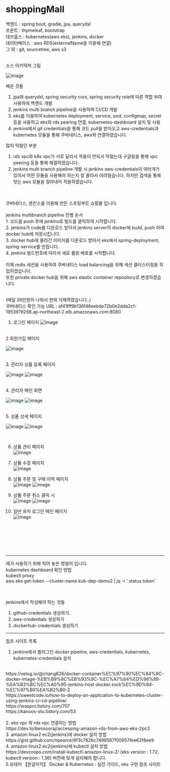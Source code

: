# shoppingMall

백엔드 : spring boot, gradle, jpa, querydsl  <br>
프론트 : thymeleaf, bootstrap <br>
데브옵스 : kubernetes(aws eks), jenkins, docker <br>
데이터베이스 : aws RDS(externalName을 이용해 연결) <br>
그 외 : git, sourcetree, aws s3 <br>

<br>
소스 아키텍쳐 그림<br>

![image](https://github.com/sunggun1/shoppingMall/assets/17981550/9ee96650-8594-4c83-a219-6add56f761b6)


배운 것들 <br>
1. jpa와 querydsl, spring security cors, spring security role에 따른 역할 부여 사용하여 백엔드 개발
2. jenkins multi branch pipeline을 사용하여 CI/CD 개발
3. eks를 이용하여 kubernetes deployment, service, pod, configmap, secret 등을 사용하고 eks와 rds peering 연결, kubernetes-dashboard 설치 및 사용
4. jenkins에서 git credentials을 통해 코드 pull을 받아오고 aws-credentials과 kubernetes 모듈을 통해 쿠버네티스, aws와 연결하였습니다. 

많이 막혔던 부분<br>
1. rds vpc와 k8s vpc가 서로 달라서 적용이 안되서 막혔는데 구글링을 통해 vpc peering 등을 통해 해결하였습니다.
2. jenkins multi branch pipeline 개발 시 jenkins aws-credentials이 여러개가 있어서 어떤 모듈을 사용해야 하는지 잘 몰라서 어려웠습니다. 하지만 검색을 통해 맞는 aws 모듈을 찾아내어 적용하였습니다.

<br>
<br>
쿠버네티스, 젠킨스를 이용해 만든 스프링부트 쇼핑몰 입니다. 
<br><br>
jenkins multibranch pipeline 진행 순서
<br>1. 코드를 push 후에 jenkins로 빌드를 클릭하여 시작합니다.
<br>2. jenkins가 code를 다운로드 받아서 jenkins server의 docker에 build, push 하여 docker hub에 저장시킵니다.
<br>3. docker hub에 올라간 이미지를 다운로드 받아서 eks에서 spring-deployment, spring-service를 만듭니다.
<br>4. jenkins 빌드번호에 따라서 새로 롤링 배포를 시작합니다.
<br>
<br>
이제 redis 세션을 사용하여 쿠버네티스 load balancing을 위해 세션 클러스터링을 작업하겠습니다.<br>
또한 private docker hub을 위해 aws elastic container repository로 변경하겠습니다.
<br>
<br>

(매달 26만원이 나와서 현재 삭제하였습니다..)<br>
쿠버네티스 확인 가능 URL : af41fff9b136f46eebde72b0e2dda2cf-1953978268.ap-northeast-2.elb.amazonaws.com:8080

1. 로그인 페이지 
![image](https://github.com/sunggun1/shoppingMall/assets/17981550/b70cd36e-e087-47c8-bade-4b3e3e659f4f)


<br>
2.회원가입 페이지 
<br>

![image](https://github.com/sunggun1/shoppingMall/assets/17981550/293036da-39c4-4b69-b2b6-7109c7d5f3da)


<br>
3. 관리자 상품 등록 페이지
<br>

![image](https://github.com/sunggun1/shoppingMall/assets/17981550/97bc9425-50ab-4a71-8565-4fd95810b29b)
![image](https://github.com/sunggun1/shoppingMall/assets/17981550/7e238107-04da-478a-854f-a88085d9ad30)

<br>
4. 관리자 메인 화면
<br>

![image](https://github.com/sunggun1/shoppingMall/assets/17981550/6023459a-cb83-4048-a360-03279704452c)
![image](https://github.com/sunggun1/shoppingMall/assets/17981550/5a8fec9e-8ddc-4177-ae0a-078000ca3911)

<br>
5. 상품 상세 페이지
<br>

![image](https://github.com/sunggun1/shoppingMall/assets/17981550/843f9d01-1314-4de5-92d9-70f18ca334c7)
![image](https://github.com/sunggun1/shoppingMall/assets/17981550/a44b7879-953f-40d0-8436-dbe39c8518c0)

<br>

6. 상품 관리 페이지 <br>
![image](https://github.com/sunggun1/shoppingMall/assets/17981550/39a389f5-2571-4c2d-822f-e190065eec5b)

7. 상품 수정 페이지 <br>
![image](https://github.com/sunggun1/shoppingMall/assets/17981550/0d647a58-b61d-4fcb-9b1b-014f880739bc)


8. 상품 주문 및 구매 이력 페이지 <br>
![image](https://github.com/sunggun1/shoppingMall/assets/17981550/82b3e142-f25d-4122-bb7a-64f224cba193)
![image](https://github.com/sunggun1/shoppingMall/assets/17981550/ba2a604a-9361-4599-aecf-c2b32c04ddc1)

10. 상품 주문 취소 클릭 시 <br>
![image](https://github.com/sunggun1/shoppingMall/assets/17981550/7bbdbb90-342c-4acd-a455-1e05d3c7a8fb)
![image](https://github.com/sunggun1/shoppingMall/assets/17981550/808f6994-1ac7-4db9-b78b-638d0557703f)

11. 일반 유저 로그인 메인 페이지 <br>
![image](https://github.com/sunggun1/shoppingMall/assets/17981550/8ccca914-a0d2-4aa5-9069-1dba4f7d1c0a)



<br>
<br>
<br>
<br>
<br>
<hr>
제가 사용하기 위해 적어 놓은 명령어 입니다.
<br>
kubernetes dashboard 확인 방법<br>
kubectl proxy<br>
aws eks get-token --cluster-name kub-dep-demo2 | jq -r '.status.token'<br>
<br><br>

jenkins에서 작성해야 하는 것들
1. github-credentials 생성하기.
2. aws-credentials 생성하기
3. dockerhub-credentials 생성하기

<hr>
참조 사이트 목록
<br>

1. jenkins에서 플러그인 docker pipeline, aws-credentials, kubernetes, kubernetes-credentials 설치

<br>
https://velog.io/@chang626/docker-container%EC%97%90%EC%84%9C-docker-image-%EB%B9%8C%EB%93%9C-%EC%A7%84%ED%96%89-%EA%B3%BC%EC%A0%95-jenkins-host-docker.sock%EC%9D%84-%EC%97%B0%EA%B2%B0-2
<br>
https://sweetcode.io/how-to-deploy-an-application-to-kubernetes-cluster-using-jenkins-ci-cd-pipeline/
<br>
https://waspro.tistory.com/707
<br>
https://kanoos-stu.tistory.com/53
<br>
<br>
2. eks vpc 와 rds vpc 연결하는 방법<br>
https://dev.to/bensooraj/accessing-amazon-rds-from-aws-eks-2pc3
<br>
3. amazon linux2 ec2(jenkins)에 docker 설치 방법<br>
https://gist.github.com/npearce/6f3c7826c7499587f00957fee62f8ee9
<br>
4. amazon linux2 ec2(jenkins)에 kubectl 설치 방법<br>
https://devcoops.com/install-kubectl-amazon-linux-2/ (eks version : 1.72, kubectl version : 1.36) 버전에 맞게 설치해야 합니다.
<br>
5.유데미 【한글자막】 Docker & Kubernetes : 실전 가이드, eks 구현 참조 사이트
